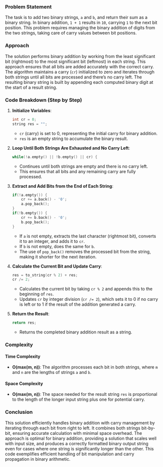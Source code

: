 ### Problem Statement

The task is to add two binary strings, `a` and `b`, and return their sum as a binary string. In binary addition, `1 + 1` results in `10`, carrying `1` to the next bit position. This problem requires managing the binary addition of digits from the two strings, taking care of carry values between bit positions.

### Approach

The solution performs binary addition by working from the least significant bit (rightmost) to the most significant bit (leftmost) in each string. This approach ensures that all bits are added accurately with the correct carry. The algorithm maintains a carry (`cr`) initialized to zero and iterates through both strings until all bits are processed and there’s no carry left. The resulting binary string is built by appending each computed binary digit at the start of a result string.

### Code Breakdown (Step by Step)

1. **Initialize Variables**:
   ```cpp
   int cr = 0;
   string res = "";
   ```
   - `cr` (carry) is set to 0, representing the initial carry for binary addition.
   - `res` is an empty string to accumulate the binary result.

2. **Loop Until Both Strings Are Exhausted and No Carry Left**:
   ```cpp
   while(!a.empty() || !b.empty() || cr) {
   ```
   - Continues until both strings are empty and there is no carry left.
   - This ensures that all bits and any remaining carry are fully processed.

3. **Extract and Add Bits from the End of Each String**:
   ```cpp
   if(!a.empty()) {
       cr += a.back() - '0';
       a.pop_back();
   }
   if(!b.empty()) {
       cr += b.back() - '0';
       b.pop_back();
   }
   ```
   - If `a` is not empty, extracts the last character (rightmost bit), converts it to an integer, and adds it to `cr`.
   - If `b` is not empty, does the same for `b`.
   - The use of `pop_back()` removes the processed bit from the string, making it shorter for the next iteration.

4. **Calculate the Current Bit and Update Carry**:
   ```cpp
   res = to_string(cr % 2) + res;
   cr /= 2;
   ```
   - Calculates the current bit by taking `cr % 2` and appends this to the beginning of `res`.
   - Updates `cr` by integer division (`cr /= 2`), which sets it to 0 if no carry is left or to 1 if the result of the addition generated a carry.

5. **Return the Result**:
   ```cpp
   return res;
   ```
   - Returns the completed binary addition result as a string.

### Complexity

#### Time Complexity
- **O(max(m, n))**: The algorithm processes each bit in both strings, where `m` and `n` are the lengths of strings `a` and `b`.

#### Space Complexity
- **O(max(m, n))**: The space needed for the result string `res` is proportional to the length of the longer input string plus one for potential carry.

### Conclusion

This solution efficiently handles binary addition with carry management by iterating through each bit from right to left. It combines both strings bit-by-bit, ensuring accurate calculation with minimal space overhead. The approach is optimal for binary addition, providing a solution that scales well with input size, and produces a correctly formatted binary output string even for cases where one string is significantly longer than the other. This code exemplifies efficient handling of bit manipulation and carry propagation in binary arithmetic.